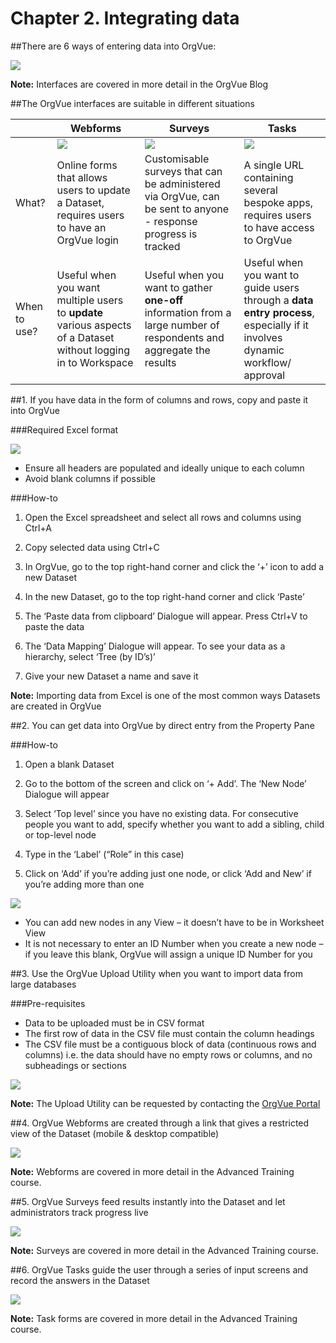 # Chapter 2. Integrating data

##There are 6 ways of entering data into OrgVue:

![](2I-001.datainput.png)

**Note:** Interfaces are covered in more detail in the OrgVue Blog

##The OrgVue interfaces are suitable in different situations

|| Webforms | Surveys | Tasks |
| -- | -- | -- | -- |
|  | ![](2I-002.webform.png)| ![](2I-003.survey.png) | ![](2I-004.tasks.png)
| What? | Online forms that allows users to update a Dataset, requires users to have an OrgVue login| Customisable surveys that can be administered via OrgVue, can be sent to anyone - response progress is tracked  | A single URL containing several bespoke apps, requires users to have access to OrgVue|
| When to use? | Useful when you want multiple users to **update** various aspects of a Dataset without logging in to Workspace | Useful when you want to gather **one-off** information from a large number of respondents and aggregate the results| Useful when you want to guide users through a **data entry process**, especially if it involves dynamic workflow/ approval|
##1. If you have data in the form of columns and rows, copy and paste it into OrgVue

###Required Excel format

![](2I-005.excelformat.png)
* Ensure all headers are populated and ideally unique to each column
* Avoid blank columns if possible


###How-to

1. Open the Excel spreadsheet and select all rows and columns using Ctrl+A

2. Copy selected data using Ctrl+C

3. In OrgVue, go to the top right-hand corner and click the ‘+’ icon to add a new Dataset

4. In the new Dataset, go to the top right-hand corner and click ‘Paste’

5. The ‘Paste data from clipboard’ Dialogue will appear.  Press Ctrl+V to paste the data

6. The ‘Data Mapping’ Dialogue will appear.  To see your data as a hierarchy, select ‘Tree (by ID’s)’

7. Give your new Dataset a name and save it

**Note:** Importing data from Excel is one of the most common ways Datasets are created in OrgVue

##2. You can get data into OrgVue by direct entry from the Property Pane

###How-to

1. Open a blank Dataset

2. Go to the bottom of the screen and click on ‘+ Add’. The ‘New Node’ Dialogue will appear

3. Select ‘Top level’ since you have no existing data.  For consecutive people you want to add, specify whether you want to add a sibling, child or top-level node

4. Type in the ‘Label’ (“Role” in this case)

5. Click on ‘Add’ if you’re adding just one node, or click ‘Add and New’ if you’re adding more than one


![](2I-006.directentry.png)

* You can add new nodes in any View – it doesn’t have to be in Worksheet View
* It is not necessary to enter an ID Number when you create a new node – if you leave this blank, OrgVue will assign a unique ID Number for you


##3. Use the OrgVue Upload Utility when you want to import data from large databases

###Pre-requisites

* Data to be uploaded must be in CSV format
* The first row of data in the CSV file must contain the column headings
* The CSV file must be a contiguous block of data (continuous rows and columns) i.e. the data should have no empty rows or columns, and no subheadings or sections

![](2I-007.uploadutility.png)

**Note:** The Upload Utility can be requested by contacting the [OrgVue Portal](support@orgvue.com)

##4. OrgVue Webforms are created through a link that gives a restricted view of the Dataset (mobile & desktop compatible)

![](2I-008.webformcreate.png)

**Note:** Webforms are covered in more detail in the Advanced Training course.

##5. OrgVue Surveys feed results instantly into the Dataset and let administrators track progress live

![](2I-009.surveys.png)

**Note:** Surveys are covered in more detail in the Advanced Training course.


##6. OrgVue Tasks guide the user through a series of input screens and record the answers in the Dataset

![](2I-010.tasks.png)

**Note:** Task forms are covered in more detail in the Advanced Training course.


